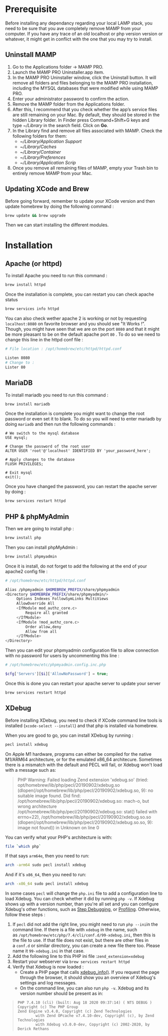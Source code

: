 # Prerequisite

Before installing any dependancy regarding your local LAMP stack, you need to be sure that you ave completely remove MAMP from your computer. If you have any trace of an old localhost or php version version or whatever, it might get in conflict with the one that you may try to install.

## Uninstall MAMP

1.  Go to the Applications folder → MAMP PRO.
2. Launch the MAMP PRO Uninstaller.app item.
3. In the MAMP PRO Uninstaller window, click the Uninstall button. It will remove all folders and files belonging to the MAMP PRO installation, including the MYSQL databases that were modified while using MAMP PRO.
4. Enter your administrator password to confirm the action.
5. Remove the MAMP folder from the Applications folder.
6. After this, I recommend that you check whether the app’s service files are still remaining on your Mac. By default, they should be stored in the hidden Library folder. In Finder press Command+Shift+G keys and type _~/Library_ in the search field. Click on **Go**.
7. In the Library find and remove all files associated with MAMP. Check the following folders for them:
	-   _~/Library/Application Support_
	-   _~/Library/Caches_
	-   _~/Library/Container_
	-   _~/Library/Preferences_
	-   _~/Library/Application Scrip_
8. Once you remove all remaining files of MAMP, empty your Trash bin to entirely remove MAMP from your Mac.

## Updating XCode and Brew

Before going forward, remember to update your XCode version and then update homebrew by doing the following command :

```bash
brew update && brew upgrade
```

Then we can start installing the different modules.

# Installation

## Apache (or httpd)

To install Apache you need to run this command :

``` bash
brew install httpd
```

Once the installation is complete, you can restart you can check apache status

``` bash
brew services info httpd
```

You can also check wether apache 2 is working or not by requesting `localhost:8080` on favorite browser and you should see "It Works !". Though, you might have seen that we are on the port `8080` and that it might be more pleasant to be on the default apache port `80` . To do so we need to change this line in the httpd conf file :

```bash
# File location : /opt/homebrew/etc/httpd/httpd.conf

Listen 8080
# Change to :
Lister 80
```

## MariaDB

To install mariadb you need to run this command :

``` bash
brew install mariadb
```

Once the installation is complete you might want to change the root password or even set it to blank. To do so you will need to enter mariadb by doing  `mariadb` and then run the following commands :

``` mysql
# We switch to the mysql database
USE mysql;

# Change the password of the root user
ALTER USER 'root'@'localhost' IDENTIFIED BY 'your_password_here';

# Apply changes to the database
FLUSH PRIVILEGES;

# Exit mysql
exit();
```

Once you have changed the password, you can restart the apache server by doing :

```bash
brew services restart httpd
```

## PHP & phpMyAdmin

Then we are going to install php :

```bash
brew install php
```

Then you can install phpMyAdmin :

```bash
brew install phpmyadmin
```

Once it is install, do not forget to add the following at the end of your apache2 config file :

```bash
# /opt/homebrew/etc/httpd/httpd.conf

Alias /phpmyadmin $HOMEBREW_PREFIX/share/phpmyadmin  
<Directory $HOMEBREW_PREFIX/share/phpmyadmin/>  
     Options Indexes FollowSymLinks MultiViews  
     AllowOverride All  
     <IfModule mod_authz_core.c>  
	     Require all granted  
     </IfModule>  
     <IfModule !mod_authz_core.c>  
	     Order allow,deny  
	     Allow from all
     </IfModule>  
</Directory>
```

Then you can edit your phpmyadmin configuration file to allow connection with no password for users by uncommenting this line :

```php
# /opt/homebrew/etc/phpmyadmin.config.inc.php

$cfg['Servers'][$i]['AllowNoPassword'] = true;
```

Once this is done you can restart your apache server to update your server

```bash
brew services restart httpd
```

## XDebug

Before installing XDebug, you need to check if XCode command line tools is installed (`xcode-select --install`) and that php is installed via homebrew.

When you are good to go, you can install XDebug by running :

```bash
pecl install xdebug
```

On Apple M1 hardware, programs can either be compiled for the native M1/ARM64 architecture, or for the emulated x86_64 architecure. Sometimes there is a mismatch with the default and PECL will fail, or Xdebug won't load with a message such as:

> PHP Warning:  Failed loading Zend extension 'xdebug.so' (tried: opt/homebrew/lib/php/pecl/20190902/xdebug.so (dlopen(/opt/homebrew/lib/php/pecl/20190902/xdebug.so, 9): no suitable image found.  Did find:
>         /opt/homebrew/lib/php/pecl/20190902/xdebug.so: mach-o, but wrong architecture
>         /opt/homebrew/lib/php/pecl/20190902/xdebug.so: stat() failed with errno=22), /opt/homebrew/lib/php/pecl/20190902/xdebug.so.so (dlopen(/opt/homebrew/lib/php/pecl/20190902/xdebug.so.so, 9): image not found)) in Unknown on line 0

You can verify what your PHP's architecture is with:

```bash
file `which php`
```

If that says `arm64e`, then you need to run:

```bash
arch -arm64 sudo pecl install xdebug
```

And if it's `x86_64`, then you need to run:

```bash
arch -x86_64 sudo pecl install xdebug
```

In some cases `pecl` will change the `php.ini` file to add a configuration line to load Xdebug. You can check whether it did by running `php -v`. If Xdebug shows up with a version number, than you're all set and you can configure Xdebug's other functions, such as [Step Debugging](https://xdebug.org/docs/step_debug), or [Profiling](https://xdebug.org/docs/profiler). Otherwise, follow these steps :
1. If `pecl` did not add the right line, you might need to run `php --ini`in the command line. If there is a file with `xdebug` in the name, such as `/opt/homebrew/etc/php/7.4/cli/conf.d/99-xdebug.ini`, then this is the file to use. If that file does not exist, but there are other files in a `conf.d` or similar directory, you can create a new file there too. Please name it `99-xdebug.ini` in that case.
2. Add the following line to this PHP ini file :`zend_extension=xdebug`
3. Restart your webserver via `brew services restart httpd`
4. Verify that Xdebug is now loaded :
	- Create a PHP page that calls [xdebug_info()](https://xdebug.org/docs/all_functions#xdebug_info). If you request the page through the browser, it should show you an overview of Xdebug's settings and log messages.
	- On the command line, you can also run `php -v`. Xdebug and its version number should be present as in:
> 	  PHP 7.4.10 (cli) (built: Aug 18 2020 09:37:14) ( NTS DEBUG )
> 	  Copyright (c) The PHP Group
> 	  Zend Engine v3.4.0, Copyright (c) Zend Technologies
> 			  with Zend OPcache v7.4.10-dev, Copyright (c), by Zend Technologies
> 			  with Xdebug v3.0.0-dev, Copyright (c) 2002-2020, by Derick Rethans 
